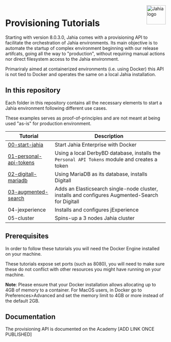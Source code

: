 <a href="https://www.jahia.com/">
    <img src="https://www.jahia.com/modules/jahiacom-templates/images/jahia-3x.png" alt="Jahia logo" title="Jahia" align="right" height="60" />
</a>

# Provisioning Tutorials

Starting with version 8.0.3.0, Jahia comes with a provisioning API to facilitate the orchestration of Jahia environments. Its main objective is to automate the startup of complex environment beginning with our release artifcats, going all the way to "production", without requiring manual actions nor direct filesystem access to the Jahia environment.

Primariraly aimed at containerized environments (i.e. using Docker) this API is not tied to Docker and operates the same on a local Jahia installation.

## In this repository

Each folder in this repository contains all the necessary elements to start a Jahia environment following different use cases. 

These examples serves as proof-of-principles and are not meant at being used "as-is" for production environment.

| Tutorial | Description |
| --- | --- |
| [00-start-jahia](./00-start-jahia/) | Start Jahia Enterprise with Docker |
| [01-personal-api-tokens](./01-personal-api-tokens/) | Using a local DerbyBD database, installs the `Personal API Tokens` module and creates a token |
| [02-digitall-mariadb](./02-digitall-mariadb) | Using MariaDB as its database, installs Digitall |
| [03-augmented-search](./03-augmented-search) | Adds an Elasticsearch single-node cluster, installs and configures Augmented-Search for Digitall  |
| 04-jexperience | Installs and configures jExperience |
| 05-cluster | Spins-up a 3 nodes Jahia cluster |

## Prerequisites

In order to follow these tutorials you will need the Docker Engine installed on your machine. 

These tutorials expose set ports (such as 8080), you will need to make sure these do not conflict with other resources you might have running on your machine.

__Note__: Please ensure that your Docker installation allows allocating up to 4GB of memory to a container. For MacOS users, in Docker go to Preferences>Advanced and set the memory limit to 4GB or more instead of the default 2GB.

## Documentation

The provisioning API is documented on the Academy [ADD LINK ONCE PUBLISHED]
